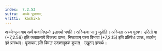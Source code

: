 ```yaml
---
index:  7.2.53
sutra:  अञ्चेः पूजायाम्
vritti:  kashika 
---
```


अञ्चेः पूजायाम् अर्थे क्त्वानिष्ठयोः इडागमो भवति। अञ्चित्वा जानु जुहोति। अञ्चिता अस्य गुरवः। उदितो वा (*7,2.56) इति क्त्वाप्रत्यये विकल्पः प्राप्तः, निष्ठायाम् यस्य विभाषा (*7,2.15) इति प्रतिषेधः प्राप्तः, तदर्थम् इदं प्रारब्धम्। पूजायाम् इति किम्? उदक्तमुदकं कूपात्। उद्धृतम् इत्यर्थः।

